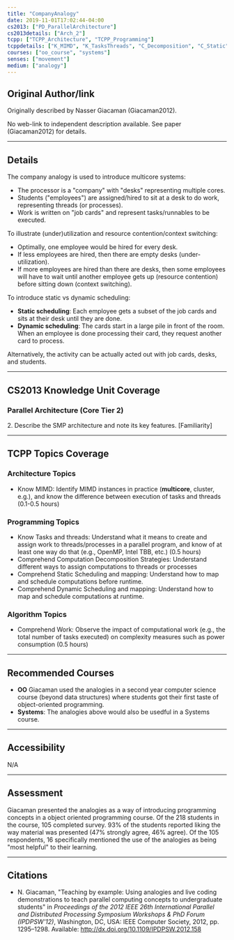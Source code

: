 ```yaml
---
title: "CompanyAnalogy"
date: 2019-11-01T17:02:44-04:00
cs2013: ["PD_ParallelArchitecture"]
cs2013details: ["Arch_2"]
tcpp: ["TCPP_Architecture", "TCPP_Programming"]
tcppdetails: ["K_MIMD", "K_TasksThreads", "C_Decomposition", "C_Static", "C_Dynamic"]
courses: ["oo_course", "systems"]
senses: ["movement"]
medium: ["analogy"]
---
```


## Original Author/link

Originally described by Nasser Giacaman (Giacaman2012). 

No web-link to independent description available. See paper (Giacaman2012) for 
details.

---

## Details 

The company analogy is used to introduce multicore systems:

* The processor is a "company" with "desks" representing multiple cores.
* Students ("employees") are assigned/hired to sit at a desk to do work, representing threads (or processes).
* Work is written on "job cards" and represent tasks/runnables to be executed.   

To illustrate (under)utilization and resource contention/context switching:

* Optimally, one employee would be hired for every desk.
* If less employees are hired, then there are empty desks (under-utilization).
* If more employees are hired than there are desks, then some employees will have to wait until another employee gets up (resource contention) before sitting down (context switching).

To introduce static vs dynamic scheduling:

* **Static scheduling**: Each employee gets a subset of the job cards and sits at their desk until they are done.
* **Dynamic scheduling**: The cards start in a large pile in front of the room. When an employee is done processing their card, they request another card to process.

Alternatively, the activity can be actually acted out with job cards, desks, and students.

---

## CS2013 Knowledge Unit Coverage

### Parallel Architecture (Core Tier 2)

2\. Describe the SMP architecture and note its key features. [Familiarity]

---

## TCPP Topics Coverage

### Architecture Topics
* Know MIMD: Identify MIMD instances in practice (**multicore**, cluster, e.g.), and know the difference between execution of tasks and threads (0.1-0.5 hours)

### Programming Topics
* Know Tasks and threads: Understand what it means to create and assign work to threads/processes in a parallel program, and know of at least one way do that (e.g., OpenMP, Intel TBB, etc.) (0.5 hours)
* Comprehend Computation Decomposition Strategies: Understand different ways to assign computations to threads or processes
* Comprehend Static Scheduling and mapping: Understand how to map and schedule computations before runtime.
* Comprehend Dynamic Scheduling and mapping: Understand how to map and schedule computations at runtime.

### Algorithm Topics
* Comprehend Work: Observe the impact of computational work (e.g., the total number of tasks executed) on complexity measures such as power consumption (0.5 hours)

---

## Recommended Courses

* **OO** Giacaman used the analogies in a second year computer science course (beyond data structures) where students got their first taste of object-oriented programming.
* **Systems**: The analogies above would also be usedful in a Systems course.

---

## Accessibility

N/A

---


## Assessment 

Giacaman presented the analogies as a way of introducing programming concepts in 
a object oriented programming course. Of the 218 students in the course, 105 
completed survey. 93% of the students reported liking the way material was 
presented (47% strongly agree, 46% agree). Of the 105 respondents, 16 specifically 
mentioned the use of the analogies as being "most helpful" to their learning. 

---

## Citations

* N. Giacaman, "Teaching by example: Using analogies and live coding 
demonstrations to teach parallel computing concepts to undergraduate students" 
in *Proceedings of the 2012 IEEE 26th International Parallel and Distributed 
Processing Symposium Workshops & PhD Forum (IPDPSW'12)*, Washington, DC, USA: 
IEEE Computer Society, 2012, pp. 1295–1298. Available: http://dx.doi.org/10.1109/IPDPSW.2012.158

